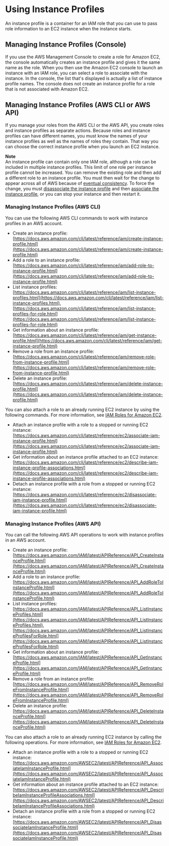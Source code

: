 # Using Instance Profiles<a name="id_roles_use_switch-role-ec2_instance-profiles"></a>

An instance profile is a container for an IAM role that you can use to pass role information to an EC2 instance when the instance starts\.

## Managing Instance Profiles \(Console\)<a name="instance-profiles-manage-console"></a>

If you use the AWS Management Console to create a role for Amazon EC2, the console automatically creates an instance profile and gives it the same name as the role\. When you then use the Amazon EC2 console to launch an instance with an IAM role, you can select a role to associate with the instance\. In the console, the list that's displayed is actually a list of instance profile names\. The console does not create an instance profile for a role that is not associated with Amazon EC2\.

## Managing Instance Profiles \(AWS CLI or AWS API\)<a name="instance-profiles-manage-cli-api"></a>

If you manage your roles from the AWS CLI or the AWS API, you create roles and instance profiles as separate actions\. Because roles and instance profiles can have different names, you must know the names of your instance profiles as well as the names of roles they contain\. That way you can choose the correct instance profile when you launch an EC2 instance\. 

**Note**  
An instance profile can contain only one IAM role, although a role can be included in multiple instance profiles\. This limit of one role per instance profile cannot be increased\. You can remove the existing role and then add a different role to an instance profile\. You must then wait for the change to appear across all of AWS because of [eventual consistency](https://en.wikipedia.org/wiki/Eventual_consistency)\. To force the change, you must [disassociate the instance profile](https://docs.aws.amazon.com/AWSEC2/latest/APIReference/API_DisassociateIamInstanceProfile.html) and then [associate the instance profile](https://docs.aws.amazon.com/AWSEC2/latest/APIReference/API_AssociateIamInstanceProfile.html), or you can stop your instance and then restart it\. 

### Managing Instance Profiles \(AWS CLI\)<a name="instance-profiles-manage-cli"></a>

You can use the following AWS CLI commands to work with instance profiles in an AWS account\. 
+ Create an instance profile: [https://docs.aws.amazon.com/cli/latest/reference/iam/create-instance-profile.html](https://docs.aws.amazon.com/cli/latest/reference/iam/create-instance-profile.html)
+ Add a role to an instance profile: [https://docs.aws.amazon.com/cli/latest/reference/iam/add-role-to-instance-profile.html](https://docs.aws.amazon.com/cli/latest/reference/iam/add-role-to-instance-profile.html) 
+ List instance profiles: [https://docs.aws.amazon.com/cli/latest/reference/iam/list-instance-profiles.html](https://docs.aws.amazon.com/cli/latest/reference/iam/list-instance-profiles.html), [https://docs.aws.amazon.com/cli/latest/reference/iam/list-instance-profiles-for-role.html](https://docs.aws.amazon.com/cli/latest/reference/iam/list-instance-profiles-for-role.html) 
+ Get information about an instance profile: [https://docs.aws.amazon.com/cli/latest/reference/iam/get-instance-profile.html](https://docs.aws.amazon.com/cli/latest/reference/iam/get-instance-profile.html) 
+ Remove a role from an instance profile: [https://docs.aws.amazon.com/cli/latest/reference/iam/remove-role-from-instance-profile.html](https://docs.aws.amazon.com/cli/latest/reference/iam/remove-role-from-instance-profile.html)
+ Delete an instance profile: [https://docs.aws.amazon.com/cli/latest/reference/iam/delete-instance-profile.html](https://docs.aws.amazon.com/cli/latest/reference/iam/delete-instance-profile.html) 

You can also attach a role to an already running EC2 instance by using the following commands\. For more information, see [IAM Roles for Amazon EC2](https://docs.aws.amazon.com/AWSEC2/latest/UserGuide/iam-roles-for-amazon-ec2.html#attach-iam-role)\.
+ Attach an instance profile with a role to a stopped or running EC2 instance: [https://docs.aws.amazon.com/cli/latest/reference/ec2/associate-iam-instance-profile.html](https://docs.aws.amazon.com/cli/latest/reference/ec2/associate-iam-instance-profile.html) 
+ Get information about an instance profile attached to an EC2 instance: [https://docs.aws.amazon.com/cli/latest/reference/ec2/describe-iam-instance-profile-associations.html](https://docs.aws.amazon.com/cli/latest/reference/ec2/describe-iam-instance-profile-associations.html) 
+ Detach an instance profile with a role from a stopped or running EC2 instance: [https://docs.aws.amazon.com/cli/latest/reference/ec2/disassociate-iam-instance-profile.html](https://docs.aws.amazon.com/cli/latest/reference/ec2/disassociate-iam-instance-profile.html) 

### Managing Instance Profiles \(AWS API\)<a name="instance-profiles-manage-api"></a>

You can call the following AWS API operations to work with instance profiles in an AWS account\.
+ Create an instance profile: [https://docs.aws.amazon.com/IAM/latest/APIReference/API_CreateInstanceProfile.html](https://docs.aws.amazon.com/IAM/latest/APIReference/API_CreateInstanceProfile.html) 
+ Add a role to an instance profile: [https://docs.aws.amazon.com/IAM/latest/APIReference/API_AddRoleToInstanceProfile.html](https://docs.aws.amazon.com/IAM/latest/APIReference/API_AddRoleToInstanceProfile.html) 
+ List instance profiles: [https://docs.aws.amazon.com/IAM/latest/APIReference/API_ListInstanceProfiles.html](https://docs.aws.amazon.com/IAM/latest/APIReference/API_ListInstanceProfiles.html), [https://docs.aws.amazon.com/IAM/latest/APIReference/API_ListInstanceProfilesForRole.html](https://docs.aws.amazon.com/IAM/latest/APIReference/API_ListInstanceProfilesForRole.html) 
+ Get information about an instance profile: [https://docs.aws.amazon.com/IAM/latest/APIReference/API_GetInstanceProfile.html](https://docs.aws.amazon.com/IAM/latest/APIReference/API_GetInstanceProfile.html) 
+ Remove a role from an instance profile: [https://docs.aws.amazon.com/IAM/latest/APIReference/API_RemoveRoleFromInstanceProfile.html](https://docs.aws.amazon.com/IAM/latest/APIReference/API_RemoveRoleFromInstanceProfile.html) 
+ Delete an instance profile: [https://docs.aws.amazon.com/IAM/latest/APIReference/API_DeleteInstanceProfile.html](https://docs.aws.amazon.com/IAM/latest/APIReference/API_DeleteInstanceProfile.html) 

You can also attach a role to an already running EC2 instance by calling the following operations\. For more information, see [IAM Roles for Amazon EC2](https://docs.aws.amazon.com/AWSEC2/latest/UserGuide/iam-roles-for-amazon-ec2.html#attach-iam-role)\.
+ Attach an instance profile with a role to a stopped or running EC2 instance: [https://docs.aws.amazon.com/AWSEC2/latest/APIReference/API_AssociateIamInstanceProfile.html](https://docs.aws.amazon.com/AWSEC2/latest/APIReference/API_AssociateIamInstanceProfile.html) 
+ Get information about an instance profile attached to an EC2 instance: [https://docs.aws.amazon.com/AWSEC2/latest/APIReference/API_DescribeIamInstanceProfileAssociations.html](https://docs.aws.amazon.com/AWSEC2/latest/APIReference/API_DescribeIamInstanceProfileAssociations.html) 
+ Detach an instance profile with a role from a stopped or running EC2 instance: [https://docs.aws.amazon.com/AWSEC2/latest/APIReference/API_DisassociateIamInstanceProfile.html](https://docs.aws.amazon.com/AWSEC2/latest/APIReference/API_DisassociateIamInstanceProfile.html) 